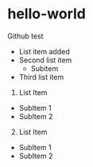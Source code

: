 # hello-world
Github test

- List item added
- Second list item
  - Subitem
- Third list item


1. List Item
  - SubItem 1
  - SubItem 2
    
2. List Item
  - SubItem 1
  - SubItem 2
